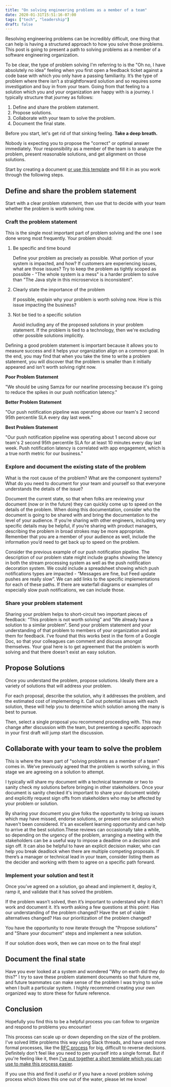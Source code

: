```yaml
---
title: "On solving engineering problems as a member of a team"
date: 2020-01-31T15:51:16-07:00
tags: ["tech", "leadership"]
draft: false
---
```


Resolving engineering problems can be incredibly difficult, one thing that can help is having a structured approach to how you solve those problems. This post is going to present a path to solving problems as a member of a software engineering organization.

To be clear, the type of problem solving I'm referring to is the "Oh no, I have absolutely no idea" feeling when you first open a feedback ticket against a code base with which you only have a passing familiarity. It’s the type of problem where there isn’t a straightforward solution and so requires some investigation and buy in from your team. Going from that feeling to a solution which you and your organization are happy with is a journey. I typically structure that journey as follows:

1. Define and share the problem statement.
2. Propose solutions.
3. Collaborate with your team to solve the problem.
4. Document the final state.

Before you start, let's get rid of that sinking feeling. **Take a deep breath.**

Nobody is expecting you to propose the "correct" or optimal answer immediately. Your responsibility as a member of the team is to analyze the problem, present reasonable solutions, and get alignment on those solutions.

Start by creating a document [or use this template](https://docs.google.com/document/d/1BjBdeiZjPs5oHNkQzXBj8RNC5p2N20Kq54x9W3U4H2Q/edit?usp=sharing) and fill it in as you work through the following steps.
## Define and share the problem statement

Start with a clear problem statement, then use that to decide with your team whether the problem is worth solving now.
### Craft the problem statement
This is the single most important part of problem solving and the one I see done  wrong most frequently. Your problem should:

1. Be specific and time bound

    Define your problem as precisely as possible. What portion of your system is impacted, and how? If customers are experiencing issues, what are those issues? Try to keep the problem as tightly scoped as possible - "The whole system is a mess" is a harder problem to solve than "The Java style in this microservice is inconsistent".

2. Clearly state the importance of the problem

    If possible, explain why your problem is worth solving now. How is this issue impacting the business?

3. Not be tied to a specific solution

    Avoid including any of the proposed solutions in your problem statement. If the problem is tied to a technology, then we're excluding other possible solutions implicitly.

Defining a good problem statement is important because it allows you to measure success and it helps your organization align on a common goal. In the end, you may find that when you take the time to write a problem statement, you will discover that the problem is smaller than it initially appeared and isn't worth solving right now.

**Poor Problem Statement**

"We should be using Samza for our nearline processing because it's going to reduce the spikes in our push notification latency."

**Better Problem Statement**

"Our push notification pipeline was operating above our team's 2 second 95th percentile SLA every day last week."

**Best Problem Statement**

"Our push notification pipeline was operating about 1 second above our team's 2 second 95th percentile SLA for at least 10 minutes every day last week. Push notification latency is correlated with app engagement, which is a true north metric for our business."

### Explore and document the existing state of the problem

What is the root cause of the problem? What are the component systems? What do you need to document for your team and yourself so that everyone understands the details of the issue?

Document the current state, so that when folks are reviewing your document (now or in the future) they can quickly come up to speed on the details of the problem. When doing this documentation, consider who the document is going to be shared with and bring the documentation to the level of your audience. If you’re sharing with other engineers, including very specific details may be helpful, if you’re sharing with product managers, describing the problem in broad strokes may be more appropriate. Remember that you are a member of your audience as well, include the information you’d need to get back up to speed on the problem.

Consider the previous example of our push notification pipeline. The description of our problem state might include graphs showing the latency in both the stream processing system as well as the push notification decoration system. We could include a spreadsheet showing which push notifications types are impacted - “Messages are fine, but Feed update pushes are really slow”. We can add links to the specific implementations for each of these paths. If there are waterfall diagrams or examples of especially slow push notifications, we can include those.

### Share your problem statement

Sharing your problem helps to short-circuit two important pieces of feedback: “This problem is not worth solving” and “We already have a solution to a similar problem”. Send your problem statement and your understanding of that problem to members of your organization and ask them for feedback. I’ve found that this works best in the form of a Google Doc, so that your colleagues can comment and discuss amongst themselves. Your goal here is to get agreement that the problem is worth solving and that there doesn't exist an easy solution.

## Propose Solutions

Once you understand the problem, propose solutions. Ideally there are a variety of solutions that will address your problem.

For each proposal, describe the solution, why it addresses the problem, and the estimated cost of implementing it. Call out potential issues with each solution, these will help you to determine which solution among the many is best to pursue.

Then, select a single proposal you recommend proceeding with. This may change after discussion with the team, but presenting a specific approach in your first draft will jump start the discussion.

## Collaborate with your team to solve the problem

This is where the team part of "solving problems as a member of a team" comes in. We’ve previously agreed that the problem is worth solving, in this stage we are agreeing on a solution to attempt.

I typically will share my document with a technical teammate or two to sanity check my solutions before bringing in other stakeholders. Once your document is sanity checked it's important to share your document widely and explicitly request sign offs from stakeholders who may be affected by your problem or solution.

By sharing your document you give folks the opportunity to bring up issues which may have missed, endorse solutions, or present new solutions which haven't been considered. It's an excellent learning opportunity and can help to arrive at the best solution.These reviews can occasionally take a while, so depending on the urgency of the problem, arranging a meeting with the stakeholders can be a useful way to impose a deadline on a decision and sign off. It can also be helpful to have an explicit decision maker, who can help you break deadlock when there are multiple competing proposals. If there’s a manager or technical lead in your team, consider listing them as the decider and working with them to agree on a specific path forward.

### Implement your solution and test it
Once you’ve agreed on a solution, go ahead and implement it, deploy it, ramp it, and validate that it has solved the problem.

If the problem wasn’t solved, then it’s important to understand why it didn’t work and document it. It’s worth asking a few questions at this point: Has our understanding of the problem changed? Have the set of viable alternatives changed? Has our prioritization of the problem changed?

You have the opportunity to now iterate through the "Propose solutions" and "Share your document" steps and implement a new solution.

If our solution does work, then we can move on to the final step!

## Document the final state
Have you ever looked at a system and wondered "Why on earth did they do this?" I try to save these problem statement documents so that future me, and future teammates can make sense of the problem I was trying to solve when I built a particular system. I highly recommend creating your own organized way to store these for future reference.

## Conclusion
Hopefully you find this to be a helpful process you can follow to organize and respond to problems you encounter!

This process can scale up or down depending on the size of the problem. I've solved little problems this way using Slack threads, and have used more formal processes, like the [RFC process](https://blog.pragmaticengineer.com/scaling-engineering-teams-via-writing-things-down-rfcs/) for big, difficult to reverse decisions. Definitely don't feel like you need to pen yourself into a single format. But if you're feeling like it, then [I've put together a short template which you can use to make this process easier](https://docs.google.com/document/d/1BjBdeiZjPs5oHNkQzXBj8RNC5p2N20Kq54x9W3U4H2Q/edit?usp=sharing).

If you use this and find it useful or if you have a novel problem solving process which blows this one out of the water, please let me know!
